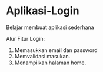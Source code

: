 # Aplikasi-Login
Belajar membuat aplikasi sederhana

Alur Fitur Login:
1. Memasukkan email dan password
2. Memvalidasi masukan.
3. Menampilkan halaman home.
